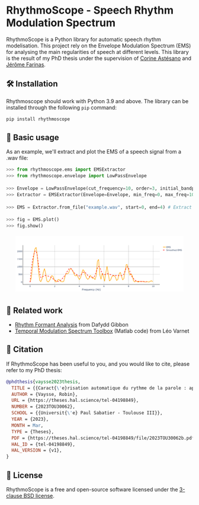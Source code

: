 # RhythmoScope - Speech Rhythm Modulation Spectrum 

 RhythmoScope is a Python library for automatic speech rhythm modelisation. This project rely on the Envelope Modulation Spectrum (EMS) for analysing the main regularities of speech at different levels. This library is the result of my PhD thesis under the supervision of <a href="https://lnpl.univ-tlse2.fr/accueil/membres/corine-astesano-1">Corine Astésano</a> and <a href="https://www.irit.fr/~Jerome.Farinas/">Jérôme Farinas</a>. 


## 🛠 Installation

Rhythmoscope should work with Python 3.9 and above. The library can be installed through the following `pip` command:

```sh
pip install rhythmoscope
```
## 🔬 Basic usage

As an example, we'll extract and plot the EMS of a speech signal from a .wav file:

```python
>>> from rhythmoscope.ems import EMSExtractor
>>> from rhythmoscope.envelope import LowPassEnvelope

>>> Envelope = LowPassEnvelope(cut_frequency=10, order=3, initial_bandpass=(300, 1000)) # Define envelope extractor
>>> Extractor = EMSExtractor(Envelope=Envelope, min_freq=0, max_freq=10) # Define EMS extractor parameters

>>> EMS = Extractor.from_file("example.wav", start=0, end=4) # Extract EMS on the first 4 seconds of the audio

>>> fig = EMS.plot()
>>> fig.show()
```

<div align="center">
    <img src="docs/img/EMS_example.png" alt="EMS_example" width="90%" vspace="5">
</div>

## 🔗 Related work

- [Rhythm Formant Analysis](https://github.com/dafyddg/RFA) from Dafydd Gibbon
- [Temporal Modulation Spectrum Toolbox](https://github.com/LeoVarnet/TMST) (Matlab code) from Léo Varnet 

## 💬 Citation

If RhythmoScope has been useful to you, and you would like to cite, please refer to my PhD thesis:

```bibtex
@phdthesis{vaysse2023thesis,
  TITLE = {{Caract{\'e}risation automatique du rythme de la parole : application aux cancers des voies a{\'e}ro-digestives sup{\'e}rieures et {\`a} la maladie de Parkinson}},
  AUTHOR = {Vaysse, Robin},
  URL = {https://theses.hal.science/tel-04198849},
  NUMBER = {2023TOU30062},
  SCHOOL = {{Universit{\'e} Paul Sabatier - Toulouse III}},
  YEAR = {2023},
  MONTH = Mar,
  TYPE = {Theses},
  PDF = {https://theses.hal.science/tel-04198849/file/2023TOU30062b.pdf},
  HAL_ID = {tel-04198849},
  HAL_VERSION = {v1},
}
```

## 📝 License

RhythmoScope is a free and open-source software licensed under the [3-clause BSD license](https://github.com/VaysseRobin/RhythmoScope/blob/main/LICENSE).
